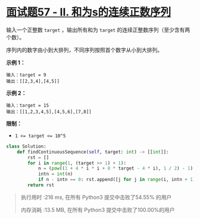 # [面试题57 - II. 和为s的连续正数序列](https://leetcode-cn.com/problems/he-wei-sde-lian-xu-zheng-shu-xu-lie-lcof/)

输入一个正整数 `target` ，输出所有和为 `target` 的连续正整数序列（至少含有两个数）。

序列内的数字由小到大排列，不同序列按照首个数字从小到大排列。

 

**示例 1：**

```
输入：target = 9
输出：[[2,3,4],[4,5]]
```

**示例 2：**

```
输入：target = 15
输出：[[1,2,3,4,5],[4,5,6],[7,8]]
```

 

**限制：**

- `1 <= target <= 10^5`

```python
class Solution:
    def findContinuousSequence(self, target: int) -> [[int]]:
        rst = []
        for i in range(1, (target >> 1) + 1):
            n = (pow((1 + 4 * i * i + 8 * target - 4 * i), 1 / 2) - 1) / 2
            intn = int(n)
            if n - intn == 0: rst.append([j for j in range(i, intn + 1)])
        return rst
```

> 执行用时 :216 ms, 在所有 Python3 提交中击败了54.55% 的用户
>
> 内存消耗 :13.5 MB, 在所有 Python3 提交中击败了100.00%的用户
